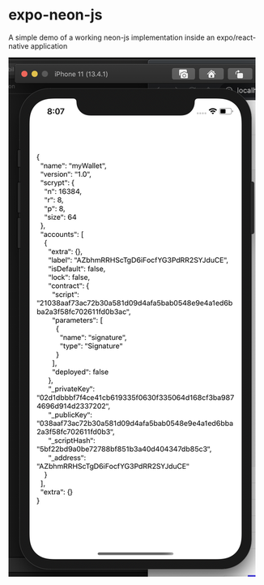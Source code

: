 # expo-neon-js

A simple demo of a working neon-js implementation inside an expo/react-native application

![expo-neon-js production screenshot](./ss.png "Screenshot from production build")